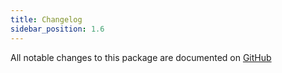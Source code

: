 ```yaml
---
title: Changelog
sidebar_position: 1.6
---
```


All notable changes to this package are documented on [GitHub](https://github.com/Javaabu/translatable/blob/main/CHANGELOG.md)
